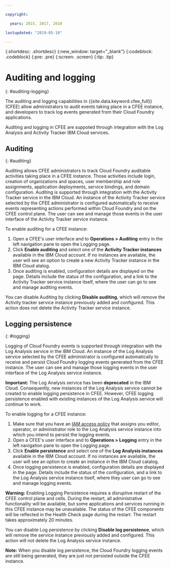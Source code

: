 ```yaml
---

copyright:

  years: 2015, 2017, 2018

lastupdated: "2019-05-10"

---
```


{:shortdesc: .shortdesc}
{:new_window: target="_blank"}
{:codeblock: .codeblock}
{:pre: .pre}
{:screen: .screen}
{:tip: .tip}

# Auditing and logging
{: #auditing-logging}

The auditing and logging capabilities in {{site.data.keyword.cfee_full}} (CFEE) allow administrators to audit events taking place in a CFEE instance, and developers to track log events generated from their Cloud Foundry applications.

Auditing and logging in CFEE are suppoted through integration with the Log Analysis and Activity Tracker IBM Cloud services.

## Auditing
{: #auditing}

Auditing allows CFEE administrators to track Cloud Foundry auditable activities taking place in a CFEE instance.  Those activities include login, creation of organizations and spaces, user membership and role assignments, application deployments, service bindings, and domain configuration. Auditing is supported through integration with the Activity Tracker service in the IBM Cloud. An instance of the Activity Tracker service selected by the CFEE administrator is configured automatically to receive events representing actions performed within Cloud Foundry and on the CFEE control plane.  The user can see and manage those events in the user interface of the Activity Tracker service instance.

To enable auditing for a CFEE instance:

1. Open a CFEE's user interface and to **Operations > Auditing** entry in the left navigation pane to open the Logging page.
2. Click **Enable auditing** and select one of the **Activity Tracker instances** available in the IBM Cloud account.  If no instances are available, the user will see an option to create a new Activity Tracker instance in the IBM Cloud atalog.
3.  Once auditing is enabled, configuration details are displayed on the page. Details include the status of the configuration, and a link to the Activity Tracker service instance itself, where the user can go to see and manage auditing events.

You can disable Auditing by clicking **Disable auditing**, which will remove the Activity tracker service instance previously added and configured. This action does not delete the Activity Tracker service instance.

## Logging persistence
{: #logging}

Logging of Cloud Foundry events is supported through integration with the Log Analysis service in the IBM Cloud. An instance of the Log Analysis service selected by the CFEE administrator is configured automatically to receive and persist Cloud Foundry logging events generated from the CFEE instance.  The user can see and manage those logging events in the user interface of the Log Analysis service instance.

**Important:** The Log Analysis service has been **deprecated** in the IBM Cloud. Consequently, new instances of the Log Analysis service cannot be created to enable logging persistence in CFEE. However, CFEE logging persistence enabled with existing instances of the Log Analysis service will continue to work. 

To enable logging for a CFEE instance:

1. Make sure that you have an [IAM access policy](https://cloud.ibm.com/iam/#/users) that assigns you editor, operator, or administrator role to the Log Analysis service instance into which you intend to persist the logging events.
2. Open a CFEE's user interface and to **Operations > Logging** entry in the left navigation pane to open the Logging page.
3. Click **Enable persistence** and select one of the **Log Analysis instances** available in the IBM Cloud account.  If no instances are available, the user will see an option to create an instance in the IBM Cloud catalog.
4. Once logging persistence is enabled, configuration details are displayed in the page. Details include the status of the configuration, and a link to the Log Analysis service instance itself, where they user can go to see and manage logging events.

**Warning:** Enabling Logging Persistence requires a disruptive restart of the CFEE control plane and cells.  During the restart, all administrative functionality will be available, but some applications and services running in this CFEE instance may be unavailable.  The status of the CFEE components will be reflected in the Health Check page during the restart.  The restart takes approximately 20 minutes.

You can disable Log persistence by clicking **Disable log persistence**, which will remove the service instance previously added and configured. This action will not delete the Log Analysis service instance.

**Note:** When you disable log persistence, the Cloud Foundry logging events are still being generated, they are just not persisted outside the CFEE instance.
